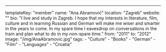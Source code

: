 ---
  templateKey: "member"
  name: "Ana Abramović"
  location: "Zagreb"
  website: ""
  bio: "I live and study in Zagreb. I hope that my interests in literature, film, culture and in learning Russian and German will make me wiser and smarter in the years to come. In my spare time I eavesdrop on conversations in the tram and plan what to do in my non-spare time."
  from: "2011"
  to: "2012"
  image: "/img/AnaAbramovic.jpg"
  tags: 
    - "Culture"
    - "Books"
    - "German"
    - "Film"
    - "Languages"
    - "Croatia"
